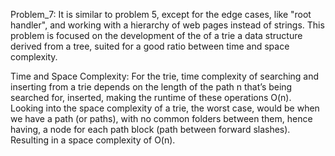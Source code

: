 Problem_7:
It is similar to problem 5, except for the edge cases, like "root handler", and 
working with a hierarchy of web pages instead of strings. This problem is focused on 
the development of the of a trie a data structure derived from a tree, suited for a 
good ratio between time and space complexity.

Time and Space Complexity:
For the trie, time complexity of searching and inserting from a trie depends on the length of the 
path n that’s being searched for, inserted, making the runtime of these operations O(n). Looking 
into the space complexity of a trie, the worst case, would be when we have a path (or paths), with 
no common folders between them, hence having, a node for each path block (path between forward slashes). 
Resulting in a space complexity of O(n).
